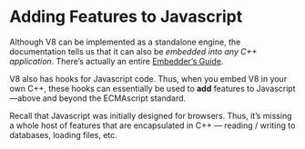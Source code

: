 # Adding Features to Javascript

Although V8 can be implemented as a standalone engine, the documentation tells us that it can also be *embedded into any C++ application*. There’s actually an entire [Embedder’s Guide](http://developers.google.com/v8/embed).

V8 also has hooks for Javascript code. Thus, when you embed V8 in your own C++, these hooks can essentially be used to **add** features to Javascript—above and beyond the ECMAscript standard.

Recall that Javascript was initially designed for browsers. Thus, it’s missing a whole host of features that are encapsulated in C++ — reading / writing to databases, loading files, etc.
